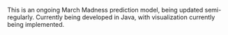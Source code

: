 This is an ongoing March Madness prediction model, being updated semi-regularly.
Currently being developed in Java, with visualization currently being implemented.
